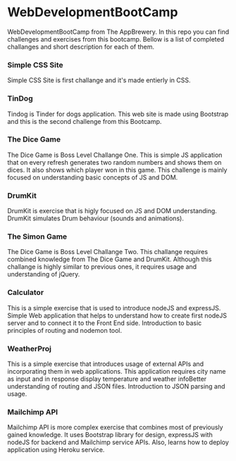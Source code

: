 # WebDevelopmentBootCamp
WebDevelopmentBootCamp from The AppBrewery. In this repo you can find challenges and exercises from this bootcamp. Bellow is a list of completed challanges and short description for each of them.

### Simple CSS Site
Simple CSS Site is first challange and it's made entierly in CSS.

### TinDog 
Tindog is Tinder for dogs application. This web site is made using Bootstrap and this is the second challenge from this Bootcamp.

### The Dice Game
The Dice Game is Boss Level Challange One. This is simple JS application that on every refresh generates two random numbers and shows them on dices. It also shows which player won in this game. This challenge is mainly focused on understanding basic concepts of JS and DOM.

### DrumKit
DrumKit is exercise that is higly focused on JS and DOM understanding. DrumKit simulates Drum behaviour (sounds and animations).

### The Simon Game
The Dice Game is Boss Level Challange Two. This challange requires combined knowledge from The Dice Game and DrumKit. Although this challange is highly similar to previous ones, it requires usage and understanding of jQuery.

### Calculator
This is a simple exercise that is used to introduce nodeJS and expressJS. Simple Web application that helps to understand how to create first nodeJS server and to connect it to the Front End side. Introduction to basic principles of routing and nodemon tool.

### WeatherProj
This is a simple exercise that introduces usage of external APIs and incorporating them in web applications. This application requires city name as input and in response display temperature and weather infoBetter understanding of routing and JSON files. Introduction to JSON parsing and usage.

### Mailchimp API
Mailchimp API is more complex exercise that combines most of previously gained knowledge. It uses Bootstrap library for design, expressJS with nodeJS for backend and Mailchimp service APIs. Also, learns how to deploy application using Heroku service.
